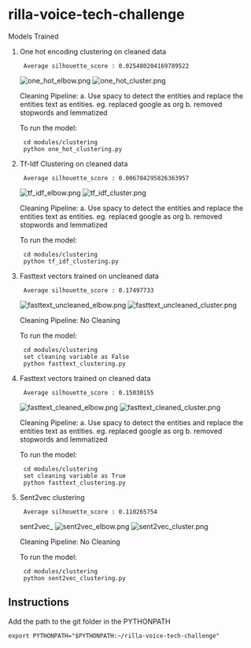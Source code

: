 # rilla-voice-tech-challenge

Models Trained

1. One hot encoding clustering on cleaned data

        Average silhouette_score : 0.025480204169789522

    ![one_hot_elbow.png](data/results/plots/one_hot_elbow.png)
    ![one_hot_cluster.png](data/results/plots/one_hot_cluster.png)

    Cleaning Pipeline:
    a. Use spacy to detect the entities and replace the entities text as entities. eg. replaced google as org
    b. removed stopwords and lemmatized

    To run the model:

        cd modules/clustering
        python one_hot_clustering.py

2. Tf-Idf Clustering on cleaned data

        Average silhouette_score : 0.006704295826363957

    ![tf_idf_elbow.png](data/results/plots/tf_idf_elbow.png)
    ![tf_idf_cluster.png](data/results/plots/tf_idf_cluster.png)

    Cleaning Pipeline:
    a. Use spacy to detect the entities and replace the entities text as entities. eg. replaced google as org
    b. removed stopwords and lemmatized

    To run the model:
    
        cd modules/clustering
        python tf_idf_clustering.py

3. Fasttext vectors trained on uncleaned data

        Average silhouette_score : 0.17497733

    ![fasttext_uncleaned_elbow.png](data/results/plots/fasttext_uncleaned_elbow.png)
    ![fasttext_uncleaned_cluster.png](data/results/plots/fasttext_uncleaned_cluster.png)

    Cleaning Pipeline:
    No Cleaning

    To run the model:
    
        cd modules/clustering
        set cleaning variable as False
        python fasttext_clustering.py


4. Fasttext vectors trained on cleaned data

        Average silhouette_score : 0.15030155

    ![fasttext_cleaned_elbow.png](data/results/plots/fasttext_cleaned_elbow.png)
    ![fasttext_cleaned_cluster.png](data/results/plots/fasttext_cleaned_cluster.png)

    Cleaning Pipeline:
    a. Use spacy to detect the entities and replace the entities text as entities. eg. replaced google as org
    b. removed stopwords and lemmatized

    To run the model:
    
        cd modules/clustering
        set cleaning variable as True
        python fasttext_clustering.py

5. Sent2vec clustering

        Average silhouette_score : 0.110265754

    sent2vec_
    ![sent2vec_elbow.png](data/results/plots/sent2vec_elbow.png)
    ![sent2vec_cluster.png](data/results/plots/sent2vec_cluster.png)

    Cleaning Pipeline:
    No Cleaning

    To run the model:
    
        cd modules/clustering
        python sent2vec_clustering.py

## Instructions

Add the path to the git folder in the PYTHONPATH

    export PYTHONPATH="$PYTHONPATH:~/rilla-voice-tech-challenge"